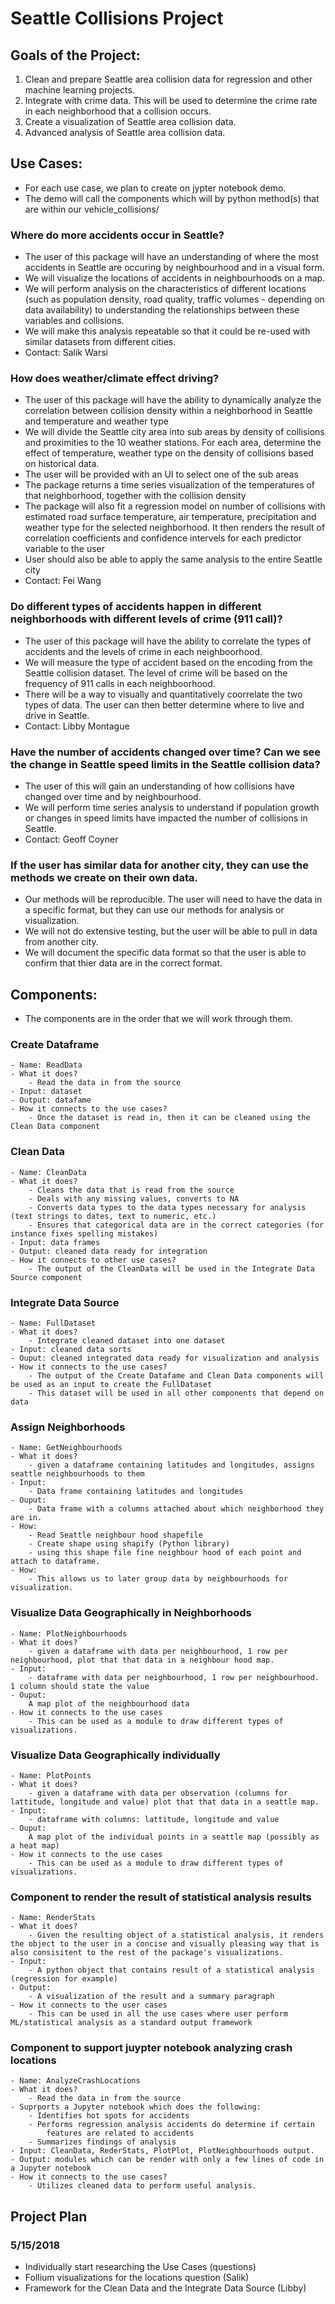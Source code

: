 # Seattle Collisions Project

## Goals of the Project:

1. Clean and prepare Seattle area collision data for regression and other machine learning projects.
2. Integrate with crime data. This will be used to determine the crime rate in each neighborhood that a collision occurs.
3. Create a visualization of Seattle area collision data.
4. Advanced analysis of Seattle area collision data.

## Use Cases:

- For each use case, we plan to create on jypter notebook demo.
- The demo will call the components which will by python method(s) that are within our vehicle_collisions/

### Where do more accidents occur in Seattle?

* The user of this package will have an understanding of where the most accidents in Seattle are occuring by neighbourhood and in a visual form.
* We will visualize the locations of accidents in neighbourhoods on a map.
* We will perform analysis on the characteristics of different locations (such as population density, road quality, traffic volumes - depending on
  data availability) to understanding the relationships between these variables and collisions.
* We will make this analysis repeatable so that it could be re-used with similar datasets from different cities.
* Contact: Salik Warsi 

### How does weather/climate effect driving?

* The user of this package will have the ability to dynamically analyze the correlation between collision density within a neighborhood in Seattle and temperature and weather type
* We will divide the Seattle city area into sub areas by density of collisions and proximities to the 10 weather stations. For each area, determine the effect of temperature, weather type on the density of collisions based on historical data.
* The user will be provided with an UI to select one of the sub areas
* The package returns a time series visualization of the temperatures of that neighborhood, together with the collision density
* The package will also fit a regression model on number of collisions with estimated road surface temperature, air temperature, precipitation and weather type for the selected neighborhood. It then renders the result of correlation coefficients and confidence intervels for each predictor variable to the user
* User should also be able to apply the same analysis to the entire Seattle city
* Contact: Fei Wang

### Do different types of accidents happen in different neighborhoods with different levels of crime (911 call)?

* The user of this package will have the ability to correlate the types of accidents and the levels of crime in each neighboorhood.
* We will measure the type of accident based on the encoding from the Seattle collision dataset. The level of crime will be based on the frequency of 911 calls in each neighboorhood.
* There will be a way to visually and quantitatively coorrelate the two types of data. The user can then better determine where to live and drive in Seattle.
* Contact: Libby Montague

### Have the number of accidents changed over time? Can we see the change in Seattle speed limits in the Seattle collision data?

* The user of this will gain an understanding of how collisions have changed over time and by neighbourhood.
* We will perform time series analysis to understand if population growth or changes in speed limits have impacted the number of collisions in Seattle.
* Contact: Geoff Coyner

### If the user has similar data for another city, they can use the methods we create on their own data.

* Our methods will be reproducible. The user will need to have the data in a specific format, but they can use our methods for analysis or visualization.
* We will not do extensive testing, but the user will be able to pull in data from another city.
* We will document the specific data format so that the user is able to confirm that thier data are in the correct format.

## Components:

- The components are in the order that we will work through them.

### Create Dataframe

    - Name: ReadData
    - What it does?
        - Read the data in from the source
    - Input: dataset
    - Output: datafame
    - How it connects to the use cases?
        - Once the dataset is read in, then it can be cleaned using the Clean Data component

### Clean Data

    - Name: CleanData
    - What it does?
        - Cleans the data that is read from the source
        - Deals with any missing values, converts to NA
        - Converts data types to the data types necessary for analysis (text strings to dates, text to numeric, etc.)
        - Ensures that categorical data are in the correct categories (for instance fixes spelling mistakes)
    - Input: data frames
    - Output: cleaned data ready for integration
    - How it connects to other use cases?
        - The output of the CleanData will be used in the Integrate Data Source component

### Integrate Data Source

    - Name: FullDataset
    - What it does?
        - Integrate cleaned dataset into one dataset   
    - Input: cleaned data sorts
    - Ouput: cleaned integrated data ready for visualization and analysis
    - How it connects to the use cases?
        - The output of the Create Datafame and Clean Data components will be used as an input to create the FullDataset
        - This dataset will be used in all other components that depend on data

### Assign Neighborhoods

    - Name: GetNeighbourhoods
    - What it does?
        - given a dataframe containing latitudes and longitudes, assigns seattle neighbourhoods to them
    - Input:
        - Data frame containing latitudes and longitudes
    - Ouput:
        - Data frame with a columns attached about which neighborhood they are in.
    - How:
        - Read Seattle neighbour hood shapefile
        - Create shape using shapify (Python library)
        - using this shape file fine neighbour hood of each point and attach to dataframe.
    - How:
        - This allows us to later group data by neighbourhoods for visualization.

### Visualize Data Geographically in Neighborhoods

    - Name: PlotNeighbourhoods
    - What it does?
        - given a dataframe with data per neighbourhood, 1 row per neighbourhood, plot that that data in a neighbour hood map.
    - Input:
        - dataframe with data per neighbourhood, 1 row per neighbourhood. 1 column should state the value
    - Ouput:
        A map plot of the neighbourhood data
    - How it connects to the use cases  
        - This can be used as a module to draw different types of visualizations.

### Visualize Data Geographically individually

    - Name: PlotPoints
    - What it does?
        - given a dataframe with data per observation (columns for lattitude, longitude and value) plot that that data in a seattle map.
    - Input:
        - dataframe with columns: lattitude, longitude and value
    - Ouput:
        A map plot of the individual points in a seattle map (possibly as a heat map)
    - How it connects to the use cases  
        - This can be used as a module to draw different types of visualizations.

### Component to render the result of statistical analysis results
    - Name: RenderStats
    - What it does?
        - Given the resulting object of a statistical analysis, it renders the object to the user in a concise and visually pleasing way that is also consisitent to the rest of the package's visualizations.
    - Input:
        - A python object that contains result of a statistical analysis (regression for example)
    - Output:
        - A visualization of the result and a summary paragraph
    - How it connects to the user cases
        - This can be used in all the use cases where user perform ML/statistical analysis as a standard output framework

### Component to support juypter notebook analyzing crash locations
    - Name: AnalyzeCrashLocations
    - What it does?
        - Read the data in from the source
    - Suprports a Jupyter notebook which does the following:
        - Identifies hot spots for accidents
        - Performs regression analysis accidents do determine if certain
            features are related to accidents
        - Summarizes findings of analysis
    - Input: CleanData, RederStats, PlotPlot, PlotNeighbourhoods output.
    - Output: modules which can be render with only a few lines of code in a Jupyter notebook
    - How it connects to the use cases?
        - Utilizes cleaned data to perform useful analysis.

## Project Plan 

### 5/15/2018 

* Individually start researching the Use Cases (questions)
* Follium visualizations for the locations question (Salik)
* Framework for the Clean Data and the Integrate Data Source (Libby)